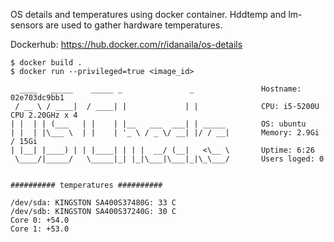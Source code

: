 OS details and temperatures using docker container.
Hddtemp and lm-sensors are used to gather hardware temperatures.

Dockerhub:
https://hub.docker.com/r/idanaila/os-details


```
$ docker build .
$ docker run --privileged=true <image_id>

  ____   _____    _____ _               _               Hostname: 02e703dc9bb1
 / __ \ / ____|  / ____| |             | |              CPU: i5-5200U CPU 2.20GHz x 4
| |  | | (___   | |    | |__   ___  ___| | _____        OS: ubuntu
| |  | |\___ \  | |    | '_ \ / _ \/ __| |/ / __|       Memory: 2.9Gi / 15Gi
| |__| |____) | | |____| | | |  __/ (__|   <\__ \       Uptime: 6:26
 \____/|_____/   \_____|_| |_|\___|\___|_|\_\___/       Users loged: 0
                                                       

########## temperatures ##########

/dev/sda: KINGSTON SA400S37480G: 33 C
/dev/sdb: KINGSTON SA400S37240G: 30 C
Core 0: +54.0
Core 1: +53.0
```
